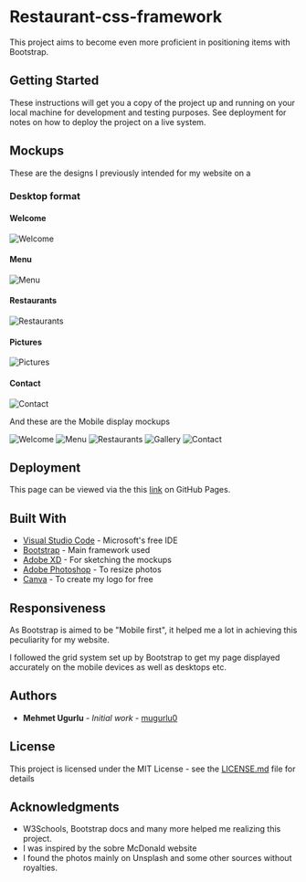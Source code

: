 # Restaurant-css-framework

This project aims to become even more proficient in positioning items with Bootstrap.

## Getting Started

These instructions will get you a copy of the project up and running on your local machine for development and testing purposes. See deployment for notes on how to deploy the project on a live system.

## Mockups

These are the designs I previously intended for my website on a 

### Desktop format

#### Welcome

![Welcome](/Mockup/Desktop_index.png)

#### Menu

![Menu](/Mockup/Desktop_Menu.png)

#### Restaurants

![Restaurants](/Mockup/Desktop_Restaurant.png)

#### Pictures

![Pictures](/Mockup/Desktop_Pictures.png)

#### Contact

![Contact](/Mockup/Desktop_Contact.png)

And these are the Mobile display mockups

![Welcome](/Mockup/Mobile_index.png)
![Menu](/Mockup/Mobile_Menu.png)
![Restaurants](/Mockup/Mobile_Restaurant.png)
![Gallery](/Mockup/Mobile_Pictures.png)
![Contact](/Mockup/Mobile_Contact.png)

## Deployment

This page can be viewed via the this [link]() on  GitHub Pages.

## Built With

* [Visual Studio Code](https://code.visualstudio.com/) - Microsoft's free IDE
* [Bootstrap](https://getbootstrap.com/) - Main framework used
* [Adobe XD](https://www.adobe.com/be_fr/products/xd.html) - For sketching the mockups
* [Adobe Photoshop](https://www.adobe.com/be_fr/products/photoshop.html) - To resize photos
* [Canva](https://www.canva.com/fr_be/) - To create my logo for free

## Responsiveness

As Bootstrap is aimed to be "Mobile first", it helped me a lot in achieving this peculiarity for my website.

I followed the grid system set up by Bootstrap to get my page displayed accurately on the mobile devices as well as desktops etc.

## Authors

* **Mehmet Ugurlu** - *Initial work* - [mugurlu0](https://github.com/mugurlu0)


## License

This project is licensed under the MIT License - see the [LICENSE.md](LICENSE.md) file for details

## Acknowledgments

* W3Schools, Bootstrap docs and many more helped me realizing this project.
* I was inspired by the sobre McDonald website
* I found the photos mainly on Unsplash and some other sources without royalties.

